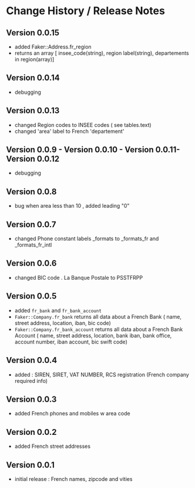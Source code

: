 # Change History / Release Notes
## Version 0.0.15
* added  Faker::Address.fr_region
* returns an array [ insee_code(string),  region label(string), departements in region(array)] 

## Version 0.0.14
* debugging

## Version 0.0.13
* changed Region codes to INSEE codes ( see tables.text)
* changed 'area' label to French 'departement'

## Version 0.0.9 - Version 0.0.10 - Version 0.0.11- Version 0.0.12
* debugging

## Version 0.0.8
* bug when area less than 10 , added leading "0"

## Version 0.0.7
* changed Phone constant labels   _formats to _formats_fr and _formats_fr_intl


## Version 0.0.6
* changed BIC code . La Banque Postale to PSSTFRPP

## Version 0.0.5
* added `fr_bank` and `fr_bank_account` 
* `Faker::Company.fr_bank` returns all data about a French Bank ( name, street address, location, iban, bic code)
* `Faker::Company.fr_bank_account` returns all data about a French Bank Account ( name, street address, location, bank iban, bank office,  account number, iban account, bic swift code)

## Version 0.0.4
* added  :  SIREN, SIRET, VAT NUMBER, RCS registration (French company required info)

## Version 0.0.3
* added  French phones and mobiles w area code

## Version 0.0.2
* added  French street addresses

## Version 0.0.1
* initial release  : French names, zipcode and vities
